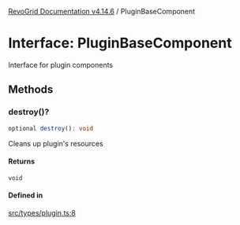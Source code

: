 [RevoGrid Documentation v4.14.6](README.md) / PluginBaseComponent

# Interface: PluginBaseComponent

Interface for plugin components

## Methods

### destroy()?

```ts
optional destroy(): void
```

Cleans up plugin's resources

#### Returns

`void`

#### Defined in

[src/types/plugin.ts:8](https://github.com/revolist/revogrid/blob/62db573a68fb44a3482895267c8cda1c54f2f4d4/src/types/plugin.ts#L8)
